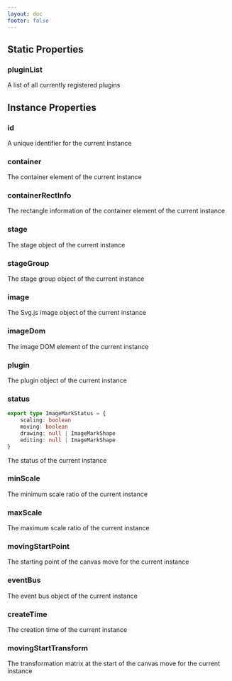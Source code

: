 ```yaml
---
layout: doc
footer: false
---
```


## Static Properties

### pluginList

A list of all currently registered plugins

## Instance Properties

### id

A unique identifier for the current instance

### container

The container element of the current instance

### containerRectInfo

The rectangle information of the container element of the current instance

### stage

The stage object of the current instance

### stageGroup

The stage group object of the current instance

### image

The Svg.js image object of the current instance

### imageDom

The image DOM element of the current instance

### plugin

The plugin object of the current instance

### status

```ts
export type ImageMarkStatus = {
	scaling: boolean
	moving: boolean
	drawing: null | ImageMarkShape
	editing: null | ImageMarkShape
}
```

The status of the current instance

### minScale

The minimum scale ratio of the current instance

### maxScale

The maximum scale ratio of the current instance

### movingStartPoint

The starting point of the canvas move for the current instance

### eventBus

The event bus object of the current instance

### createTime

The creation time of the current instance

### movingStartTransform

The transformation matrix at the start of the canvas move for the current instance
